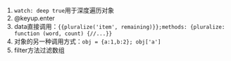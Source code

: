 1. ```watch: deep true```用于深度遍历对象
2. @keyup.enter
3. data直接调用：```{{pluralize('item', remaining)}};methods: {pluralize: function (word, count) {//...}}```
4. 对象的另一种调用方式：```obj = {a:1,b:2}; obj['a']```
5. filter方法过滤数组

